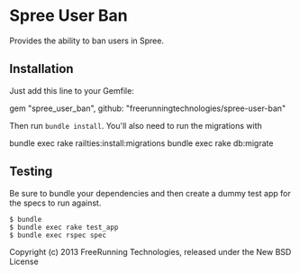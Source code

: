 Spree User Ban
==============

Provides the ability to ban users in Spree.

Installation
------------

Just add this line to your Gemfile:

  gem "spree_user_ban", github: "freerunningtechnologies/spree-user-ban"

Then run `bundle install`. You'll also need to run the migrations with

  bundle exec rake railties:install:migrations
  bundle exec rake db:migrate


Testing
-------

Be sure to bundle your dependencies and then create a dummy test app for the specs to run against.

    $ bundle
    $ bundle exec rake test_app
    $ bundle exec rspec spec

Copyright (c) 2013 FreeRunning Technologies, released under the New BSD License
